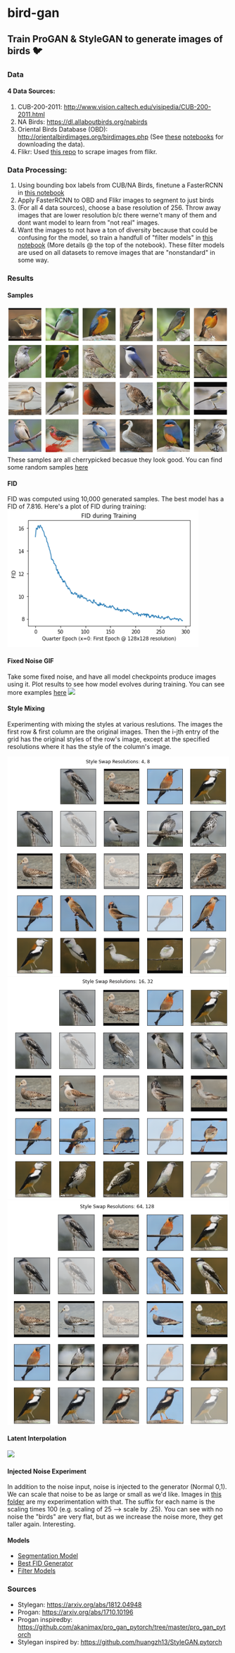 # bird-gan
## Train ProGAN & StyleGAN to generate images of birds :bird:

### Data
#### 4 Data Sources:
1. CUB-200-2011: http://www.vision.caltech.edu/visipedia/CUB-200-2011.html
2. NA Birds: https://dl.allaboutbirds.org/nabirds
3. Oriental Birds Database (OBD): http://orientalbirdimages.org/birdimages.php (See [these](https://github.com/sims-s/bird-gan/blob/master/notebooks/data/get_urls_oriental_birds.ipynb) [notebooks](https://github.com/sims-s/bird-gan/blob/master/notebooks/data/download_obd_images.ipynb) for downloading the data).
4. Flikr: Used [this repo](https://github.com/antiboredom/flickr-scrape) to scrape images from flikr.  
  
  
### Data Processing:
1. Using bounding box labels from CUB/NA Birds, finetune a FasterRCNN in [this notebook](https://github.com/sims-s/bird-gan/blob/master/notebooks/models/FasterRCNN.ipynb)
2. Apply FasterRCNN to OBD and Flikr images to segment to just birds
3. (For all 4 data sources), choose a base resolution of 256. Throw away images that are lower resolution b/c there werne't many of them and dont want model to learn from "not real" images.
4. Want the images to not have a ton of diversity because that could be confusing for the model, so train a handfull of "filter models" in [this notebook](https://github.com/sims-s/bird-gan/blob/master/notebooks/data/model_for_good_data.ipynb) (More details @ the top of the notebook). These filter models are used on all datasets to remove images that are "nonstandard" in some way. 

### Results
#### Samples
![](https://github.com/sims-s/bird-gan/blob/master/results/NiceSamples.png)  
These samples are all cherrypicked becasue they look good. You can find some random samples [here](https://github.com/sims-s/bird-gan/blob/master/results/RandomSamples.png)


#### FID
FID was computed using 10,000 generated samples. The best model has a FID of 7.816. Here's a plot of FID during training:
![](https://github.com/sims-s/bird-gan/blob/master/results/FID.png)

#### Fixed Noise GIF
Take some fixed noise, and have all model checkpoints produce images using it. Plot results to see how model evolves during training. You can see more examples [here](https://github.com/sims-s/bird-gan/tree/master/results/fixed_noise_gifs)
![](https://github.com/sims-s/bird-gan/blob/master/results/fixed_noise_gifs/46.gif)

#### Style Mixing
Experimenting with mixing the styles at various reslutions. The images the first row & first column are the original images.
Then the i-jth entry of the grid has the original styles of the row's image, except at the specified resolutions where it has the style of the column's image.

![](https://github.com/sims-s/bird-gan/blob/master/results/style_mixing/StyleMix48.png)
![](https://github.com/sims-s/bird-gan/blob/master/results/style_mixing/StyleMix1632.png)
![](https://github.com/sims-s/bird-gan/blob/master/results/style_mixing/StyleMix64128.png)

#### Latent Interpolation
![](https://github.com/sims-s/bird-gan/blob/master/results/latent_interpolation/noise_vector_interpolation.gif)

#### Injected Noise Experiment
In addition to the noise input, noise is injected to the generator (Normal 0,1).  We can scale that noise to be as large or small as we'd like. Images in [this folder](https://github.com/sims-s/bird-gan/tree/master/results/per_channel_noise) are my experimentation with that. The suffix for each name is the scaling times 100 (e.g. scaling of 25 --> scale by .25). You can see with no noise the "birds" are very flat, but as we increase the noise more, they get taller again. Interesting.

#### Models
* [Segmentation Model](https://drive.google.com/file/d/19L9fwZ-90EVhsibTD3agQFt4OfcTv8-h/view?usp=sharing)
* [Best FID Generator](https://drive.google.com/file/d/1FAza7b6qscmaWJ_hmRW_PlAc2369GDhp/view?usp=sharing)
* [Filter Models](https://drive.google.com/drive/folders/1eb03aAwhVz_C17c50ShAKn7Q6TjYu4j5?usp=sharing)

### Sources
* Stylegan: https://arxiv.org/abs/1812.04948
* Progan: https://arxiv.org/abs/1710.10196
* Progan inspiredby: https://github.com/akanimax/pro_gan_pytorch/tree/master/pro_gan_pytorch
* Stylegan inspired by: https://github.com/huangzh13/StyleGAN.pytorch


